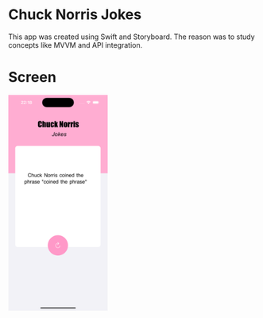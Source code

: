 # Chuck Norris Jokes

This app was created using Swift and Storyboard. The reason was to study concepts like MVVM and API integration.

# Screen

<img src="img/app.png" alt="screen" width="200"/>
